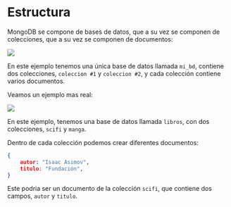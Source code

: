 # Estructura

MongoDB se compone de bases de datos, que a su vez se componen de colecciones, que a su vez se componen de documentos:

[![](https://mermaid.ink/img/pako:eNptkMFuwjAMhl8l8i6tRA702MMkWt4AbgShNDZQrbGnLBVCiHcnLRvLpF3iX98f2798AydIUMNxkIs72xDVdm3YC5-kKOaCXVka7jrEXeH7Q4fl3rCTgZzrhYuXUm_LMjOq3KmSg-JWu_SMnjiKWu1n1GSoeaI2Q21C33GU1lpNMWbxGv6M9pdVU9Pveq3f1bT9H9bkiX9gO7XDAjwFb3tM17kZVspAPJMnA3WSaMOHAcP39M-OUTZXdlDHMNICxk-0kda9PQXroT7a4YvuD2ppfeI?type=png)](https://mermaid.live/edit#pako:eNptkMFuwjAMhl8l8i6tRA702MMkWt4AbgShNDZQrbGnLBVCiHcnLRvLpF3iX98f2798AydIUMNxkIs72xDVdm3YC5-kKOaCXVka7jrEXeH7Q4fl3rCTgZzrhYuXUm_LMjOq3KmSg-JWu_SMnjiKWu1n1GSoeaI2Q21C33GU1lpNMWbxGv6M9pdVU9Pveq3f1bT9H9bkiX9gO7XDAjwFb3tM17kZVspAPJMnA3WSaMOHAcP39M-OUTZXdlDHMNICxk-0kda9PQXroT7a4YvuD2ppfeI)

En este ejemplo tenemos una única base de datos llamada `mi_bd`, contiene dos colecciones, `coleccion #1` y `coleccion #2`, y cada colección contiene varios documentos.

Veamos un ejemplo mas real:

[![](https://mermaid.ink/img/pako:eNpVjssKgzAQRX8lzCqCbly69g_aXaeLyUMNTSYlRkoR_73RltKu5nK49zAr6GgsdDD4-NATpSzOPXKIPEYpj2NUVSErZcxFeqdSnKsrso7eau0iy1m7wVU_pJWBeKSCPiLRNI3YBUf49t7Sf9buI2SoIdgUyJny2oosBEKebLAIXYmG0g0BeSs9WnI8PVlDl9Nia1juhrLtHY2JAnQD-dluL7BWUDI?type=png)](https://mermaid.live/edit#pako:eNpVjssKgzAQRX8lzCqCbly69g_aXaeLyUMNTSYlRkoR_73RltKu5nK49zAr6GgsdDD4-NATpSzOPXKIPEYpj2NUVSErZcxFeqdSnKsrso7eau0iy1m7wVU_pJWBeKSCPiLRNI3YBUf49t7Sf9buI2SoIdgUyJny2oosBEKebLAIXYmG0g0BeSs9WnI8PVlDl9Nia1juhrLtHY2JAnQD-dluL7BWUDI)

En este ejemplo, tenemos una base de datos llamada `libros`, con dos colecciones, `scifi` y `manga`.

Dentro de cada colección podemos crear diferentes documentos:

```json
{
    autor: "Isaac Asimov",
    titulo: "Fundación",
}
```

Este podria ser un documento de la colección `scifi`, que contiene dos campos, `autor` y `titulo`.
